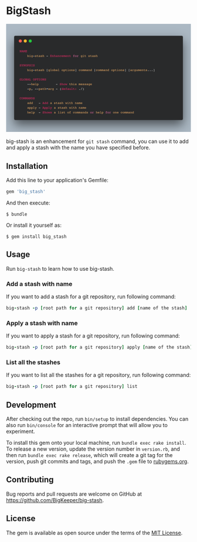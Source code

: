 # BigStash

![](https://github.com/BigKeeper/big-stash/blob/master/resources/demo.png)

big-stash is an enhancement for `git stash` command, you can use it to add and apply a stash with the name you have specified before.

## Installation

Add this line to your application's Gemfile:

```ruby
gem 'big_stash'
```

And then execute:

    $ bundle

Or install it yourself as:

    $ gem install big_stash

## Usage

Run `big-stash` to learn how to use big-stash.

### Add a stash with name

If you want to add a stash for a git repository, run following command:

``` ruby
big-stash -p [root path for a git repository] add [name of the stash]
```

### Apply a stash with name

If you want to apply a stash for a git repository, run following command:

``` ruby
big-stash -p [root path for a git repository] apply [name of the stash]
```

### List all the stashes

If you want to list all the stashes for a git repository, run following command:

``` ruby
big-stash -p [root path for a git repository] list
```

## Development

After checking out the repo, run `bin/setup` to install dependencies. You can also run `bin/console` for an interactive prompt that will allow you to experiment.

To install this gem onto your local machine, run `bundle exec rake install`. To release a new version, update the version number in `version.rb`, and then run `bundle exec rake release`, which will create a git tag for the version, push git commits and tags, and push the `.gem` file to [rubygems.org](https://rubygems.org).

## Contributing

Bug reports and pull requests are welcome on GitHub at https://github.com/BigKeeper/big-stash.

## License

The gem is available as open source under the terms of the [MIT License](http://opensource.org/licenses/MIT).
